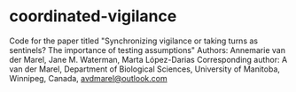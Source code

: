 # coordinated-vigilance

Code for the paper titled "Synchronizing vigilance or taking turns as sentinels? The importance of testing assumptions" 
Authors: Annemarie van der Marel, Jane M. Waterman, Marta López-Darias
Corresponding author: A van der Marel, Department of Biological Sciences, University of Manitoba, Winnipeg, Canada, avdmarel@outlook.com

